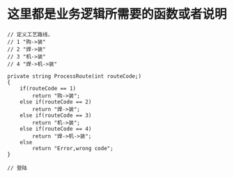 # 这里都是业务逻辑所需要的函数或者说明


    // 定义工艺路线，
    // 1 "购->装"
    // 2 "焊->装"
    // 3 "机->装"
    // 4 "焊->机->装"

    private string ProcessRoute(int routeCode;)
    {
        if(routeCode == 1)
            return "购->装";
        else if(routeCode == 2)
            return "焊->装";
        else if(routeCode == 3)
            return "机->装";
        else if(routeCode == 4)
            return "焊->机->装";
        else
            return "Error,wrong code";
    }
    
    // 登陆
    
    